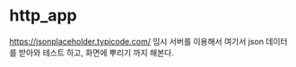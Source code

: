 # http_app

https://jsonplaceholder.typicode.com/ 
임시 서버를 이용해서 여기서 json 데이터를 받아와 테스트 하고, 화면에 뿌리기 까지 해본다.
